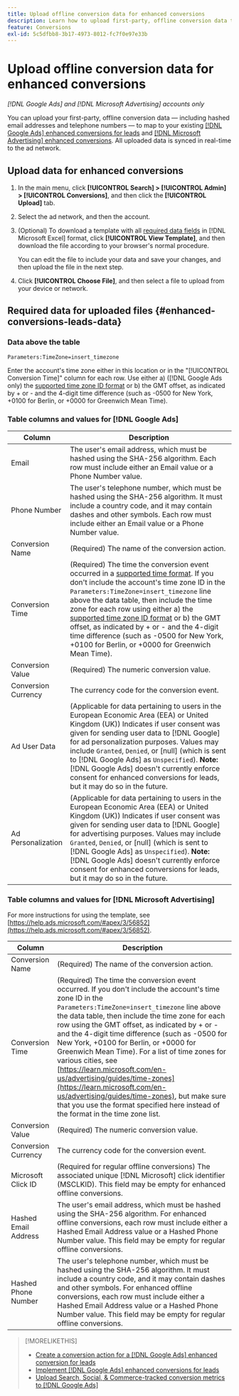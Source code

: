 ```yaml
---
title: Upload offline conversion data for enhanced conversions
description: Learn how to upload first-party, offline conversion data to map to [!DNL Google Ads] enhanced conversions for leads and [!DNL Microsoft Advertising] enhanced conversions.
feature: Conversions
exl-id: 5c5dfbb8-3b17-4973-8012-fc7f0e97e33b
---
```

# Upload offline conversion data for enhanced conversions

*[!DNL Google Ads] and [!DNL Microsoft Advertising] accounts only*

You can upload your first-party, offline conversion data &mdash; including hashed email addresses and telephone numbers &mdash; to map to your existing [[!DNL Google Ads] enhanced conversions for leads](/help/search-social-commerce/admin/conversion-metrics/conversion-action-google.md) and [[!DNL Microsoft Advertising] enhanced conversions](https://help.ads.microsoft.com/#apex/ads/en/60178). All uploaded data is synced in real-time to the ad network.

## Upload data for enhanced conversions

1. In the main menu, click **[!UICONTROL Search] > [!UICONTROL Admin] > [!UICONTROL Conversions]**, and then click the **[!UICONTROL Upload]** tab.

1. Select the ad network, and then the account.

1. (Optional) To download a template with all [required data fields](#enhanced-conversions-leads-data) in [!DNL Microsoft Excel] format, click **[!UICONTROL View Template]**, and then download the file according to your browser's normal procedure.

   You can edit the file to include your data and save your changes, and then upload the file in the next step.

1. Click **[!UICONTROL Choose File]**, and then select a file to upload from your device or network.

## Required data for uploaded files {#enhanced-conversions-leads-data}

### Data above the table

`Parameters:TimeZone=insert_timezone`

Enter the account's time zone either in this location or in the "[!UICONTROL Conversion Time]" column for each row. Use either a\) ([!DNL Google Ads only) the [supported time zone ID format](https://developers.google.com/google-ads/api/data/codes-formats#timezone_ids) or b\) the GMT offset, as indicated by + or - and the 4-digit time difference (such as -0500 for New York, +0100 for Berlin, or +0000 for Greenwich Mean Time).

### Table columns and values for [!DNL Google Ads]

| Column | Description |
| ------ | ----------- |
| Email | The user's email address, which must be hashed using the SHA-256 algorithm. Each row must include either an Email value or a Phone Number value. |
| Phone Number | The user's telephone number, which must be hashed using the SHA-256 algorithm. It must include a country code, and it may contain dashes and other symbols. Each row must include either an Email value or a Phone Number value. |
| Conversion Name | (Required) The name of the conversion action. |
| Conversion Time | (Required) The time the conversion event occurred in a [supported time format](https://support.google.com/google-ads/answer/7014069#prepare_data). If you don't include the account's time zone ID in the `Parameters:TimeZone=insert_timezone` line above the data table, then include the time zone for each row using either a\) the [supported time zone ID format](https://developers.google.com/google-ads/api/data/codes-formats#timezone_ids) or b\) the GMT offset, as indicated by + or - and the 4-digit time difference (such as -0500 for New York, +0100 for Berlin, or +0000 for Greenwich Mean Time).|
| Conversion Value | (Required) The numeric conversion value. |
| Conversion Currency | The currency code for the conversion event. |
| Ad User Data | (Applicable for data pertaining to users in the European Economic Area (EEA) or United Kingdom (UK)) Indicates if user consent was given for sending user data to [!DNL Google] for ad personalization purposes. Values may include `Granted`, `Denied`, or \[null\] (which is sent to [!DNL Google Ads] as `Unspecified`). **Note:** [!DNL Google Ads] doesn't currently enforce consent for enhanced conversions for leads, but it may do so in the future. |
| Ad Personalization | (Applicable for data pertaining to users in the European Economic Area (EEA) or United Kingdom (UK)) Indicates if user consent was given for sending user data to [!DNL Google] for advertising purposes. Values may include `Granted`, `Denied`, or \[null\] (which is sent to [!DNL Google Ads] as `Unspecified`). **Note:** [!DNL Google Ads] doesn't currently enforce consent for enhanced conversions for leads, but it may do so in the future. |

### Table columns and values for [!DNL Microsoft Advertising]

For more instructions for using the template, see [https://help.ads.microsoft.com/#apex/3/56852](https://help.ads.microsoft.com/#apex/3/56852).

| Column | Description |
| ------ | ----------- |
| Conversion Name | (Required) The name of the conversion action. |
| Conversion Time | (Required) The time the conversion event occurred. If you don't include the account's time zone ID in the `Parameters:TimeZone=insert_timezone` line above the data table, then include the time zone for each row using the GMT offset, as indicated by + or - and the 4-digit time difference (such as -0500 for New York, +0100 for Berlin, or +0000 for Greenwich Mean Time). For a list of time zones for various cities, see [https://learn.microsoft.com/en-us/advertising/guides/time-zones](https://learn.microsoft.com/en-us/advertising/guides/time-zones), but make sure that you use the format specified here instead of the format in the time zone list. |
| Conversion Value | (Required) The numeric conversion value. |
| Conversion Currency | The currency code for the conversion event. |
| Microsoft Click ID | (Required for regular offline conversions) The associated unique [!DNL Microsoft] click identifier (MSCLKID). This field may be empty for enhanced offline conversions. |
| Hashed Email Address | The user's email address, which must be hashed using the SHA-256 algorithm. For enhanced offline conversions, each row must include either a Hashed Email Address value or a Hashed Phone Number value. This field may be empty for regular offline conversions. |
| Hashed Phone Number | The user's telephone number, which must be hashed using the SHA-256 algorithm. It must include a country code, and it may contain dashes and other symbols. For enhanced offline conversions, each row must include either a Hashed Email Address value or a Hashed Phone Number value. This field may be empty for regular offline conversions. |

>[!MORELIKETHIS]
>
>* [Create a conversion action for a [!DNL Google Ads] enhanced conversion for leads](/help/search-social-commerce/admin/conversion-metrics/conversion-action-google.md)
>* [Implement [!DNL Google Ads] enhanced conversions for leads](/help/search-social-commerce/campaign-management/special-workflows/google-enhanced-conversions-leads.md)
>* [Upload Search, Social, & Commerce-tracked conversion metrics to [!DNL Google Ads]](/help/search-social-commerce/tools/conversion-metrics-upload-to-google.md)

